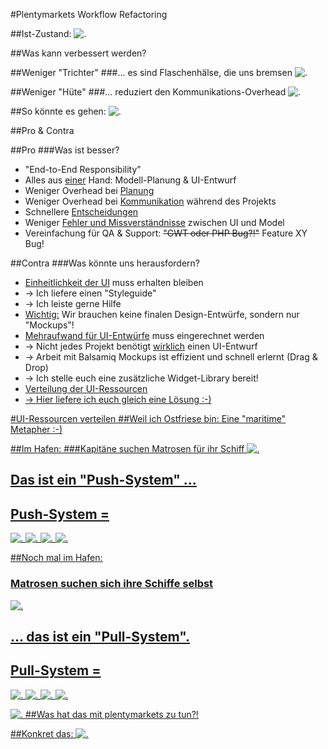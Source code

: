 #Plentymarkets Workflow Refactoring



##Ist-Zustand:
![.](PHPUndGWTLangsam.png)



##Was kann verbessert werden?


##Weniger "Trichter"
###... es sind Flaschenhälse, die uns bremsen
![.](LessFunnelsSmaller.png)


##Weniger "Hüte"
###... reduziert den Kommunikations-Overhead
![.](LessHatsSmaller.png)



##So könnte es gehen:
![.](PHPUndGWTLangsam.png)



##Pro & Contra


##Pro
###Was ist besser?
- "End-to-End Responsibility"
- Alles aus <u>einer</u> Hand: Modell-Planung & UI-Entwurf
- Weniger Overhead bei <u>Planung</u>
- Weniger Overhead bei <u>Kommunikation</u> während des Projekts
- Schnellere <u>Entscheidungen</u></li>
- Weniger <u>Fehler und Missverständnisse</u> zwischen UI und Model
- Vereinfachung für QA & Support: <strike>"GWT oder PHP Bug?!"</strike> Feature XY Bug!


##Contra
###Was könnte uns herausfordern?
- <u>Einheitlichkeit der UI</u> muss erhalten bleiben
 - → Ich liefere einen "Styleguide"
 - → Ich leiste gerne Hilfe
 - <u>Wichtig:</u> Wir brauchen keine finalen Design-Entwürfe, sondern nur "Mockups"!
- <u>Mehraufwand für UI-Entwürfe</u> muss eingerechnet werden
 - → Nicht jedes Projekt benötigt <u>wirklich</u> einen UI-Entwurf
 - → Arbeit mit Balsamiq Mockups ist effizient und schnell erlernt (Drag & Drop)
 - → Ich stelle euch eine zusätzliche Widget-Library bereit!
- <u>Verteilung<u/> der UI-Ressourcen
 - → Hier liefere ich euch gleich eine Lösung :-)



#UI-Ressourcen verteilen
##Weil ich Ostfriese bin: Eine "maritime" Metapher :-)


##Im Hafen:
###Kapitäne suchen Matrosen für ihr Schiff
![.]()


## Das ist ein "Push-System" ...


## Push-System =
![.](jB10Q4F.gif)
![.](traffic.gif)
![.](PMJYz8t.gif)
![.](wtf.gif)


##Noch mal im Hafen:
### Matrosen suchen sich ihre Schiffe selbst
![.]()


## ... das ist ein "Pull-System".


## Pull-System =
![.](DoughMade.gif)
![.](IceCreamSandwichesMade.gif)
![.](Vn6NGKh.gif)
![.](aWZpOj3_460sa.gif)


![.](thefuckyousay.gif)
##Was hat das mit plentymarkets zu tun?!


##Konkret das:
![.]()